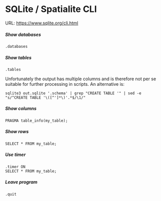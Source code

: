 # SQLite / Spatialite CLI

URL: https://www.sqlite.org/cli.html

##### Show databases

    .databases

##### Show tables

    .tables

Unfortunately the output has multiple columns and is therefore not per se suitable for further processing in scripts. An alternative is:

    sqlite3 out.sqlite '.schema' | grep "CREATE TABLE '" | sed -e "s/^CREATE TABLE '\([^']*\)'.*$/\1/"

##### Show columns

    PRAGMA table_info(my_table);

##### Show rows

    SELECT * FROM my_table;

##### Use timer

    .timer ON
    SELECT * FROM my_table;

##### Leave program

    .quit
